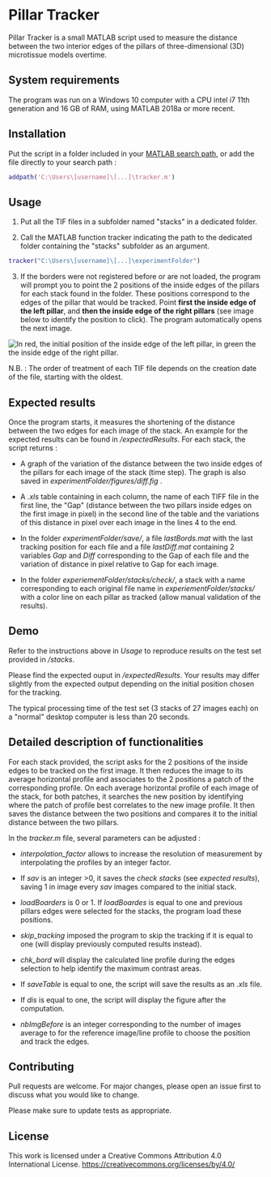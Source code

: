 # Pillar Tracker

Pillar Tracker is a small MATLAB script used to measure the distance between the two 
interior edges of the pillars of three-dimensional (3D) microtissue models overtime. 

## System requirements

The program was run on a Windows 10 computer with a CPU intel i7 11th generation and 
16 GB of RAM, using MATLAB 2018a or more recent. 

## Installation

Put the script in a folder included in your 
[MATLAB search path](https://fr.mathworks.com/help/matlab/matlab_env/what-is-the-matlab-search-path.html),
or add the file directly to your search path : 

```MATLAB
addpath('C:\Users\[username]\[...]\tracker.m')
```

## Usage

1) Put all the TIF files in a subfolder named "stacks" in a dedicated folder.

2) Call the MATLAB function tracker indicating the path to the dedicated folder containing 
the "stacks" subfolder as an argument. 

```MATLAB
tracker("C:\Users\[username]\[...]\experimentFolder")
```

3) If the borders were not registered before or are not loaded, the program will prompt 
you to point the 2 positions of the inside edges of the pillars for each stack found in 
the folder. These positions correspond to the edges of the pillar that would be tracked. 
Point **first the inside edge of the left pillar**, and **then the inside edge of the 
right pillars** (see image below to identify the position to click). The program 
automatically opens the next image. 

![In red, the initial position of the inside edge of the left pillar, in green the the 
inside edge of the right pillar.](https://github.com/Orion38/Pillar-tracker/blob/main/assets/images/initPosition.PNG)

N.B. : The order of treatment of each TIF file depends on the creation date of the file, 
starting with the oldest.

## Expected results
 Once the program starts, it measures the shortening of the distance between the two edges
for each image of the stack. An example for the expected results can be found in 
*/expectedResults*. For each stack, the script returns : 

- A graph of the variation of the distance between the two inside edges of the pillars 
for each image of the stack (time step). The graph is also saved in 
*experimentFolder/figures/diff.fig* .

- A *.xls* table containing in each column, the name of each TIFF file in the first line, 
the "Gap" (distance between the two pillars inside edges on the first image in pixel) in 
the second line of the table and the variations of this distance in pixel over each 
image in the lines 4 to the end.

- In the folder *experimentFolder/save/*, a file *lastBords.mat* with the last tracking 
position for each file and a file *lastDiff.mat* containing 2 variables *Gap* and *Diff* 
corresponding to the Gap of each file and the variation of distance in pixel relative to 
Gap for each image. 

- In the folder *experiementFolder/stacks/check/*, a stack with a name corresponding to 
each original file name in *experiementFolder/stacks/* with a color line on each pillar as 
tracked (allow manual validation of the results). 

## Demo

Refer to the instructions above in *Usage* to reproduce results on the test set provided 
in */stacks*.

Please find the expected ouput in */expectedResults*. Your results may differ slightly 
from the expected output depending on the initial position chosen for the tracking. 

The typical processing time of the test set (3 stacks of 27 images each) on a "normal" 
desktop computer is less than 20 seconds.

## Detailed description of functionalities

For each stack provided, the script asks for the 2 positions of the inside edges to be 
tracked on the first image. It then reduces the image to its average horizontal profile 
and associates to the 2 positions a patch of the corresponding profile. On each average 
horizontal profile of each image of the stack, for both patches, it searches the new 
position by identifying where the patch of profile best correlates to the new image 
profile. It then saves the distance between the two positions and compares it to the 
initial distance between the two pillars. 

In the *tracker.m* file, several parameters can be adjusted : 

- *interpolation_factor* allows to increase the resolution of measurement by interpolating 
the profiles by an integer factor.

- If *sav* is an integer >0, it saves the *check stacks* (see *expected results*), saving 
1 in image every *sav* images compared to the initial stack.

- *loadBoarders* is 0 or 1. If *loadBoardes* is equal to one and previous pillars edges 
were selected for the stacks, the program load these positions.

- *skip_tracking* imposed the program to skip the tracking if it is equal to one 
(will display previously computed results instead).

- *chk_bord* will display the calculated line profile during the edges selection to help 
identify the maximum contrast areas.

- If *saveTable* is equal to one, the script will save the results as an *.xls* file.

- If *dis* is equal to one, the script will display the figure after the computation.

- *nbImgBefore* is an integer corresponding to the number of images average to for the 
reference image/line profile to choose the position and track the edges. 


## Contributing
Pull requests are welcome. For major changes, please open an issue first to discuss what 
you would like to change.

Please make sure to update tests as appropriate.

## License

This work is licensed under a Creative Commons Attribution 4.0 International License. 
https://creativecommons.org/licenses/by/4.0/

